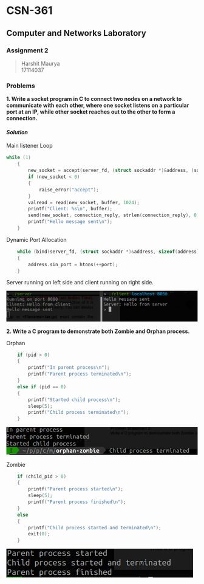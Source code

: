 # CSN-361

## Computer and Networks Laboratory

### Assignment 2

> Harshit Maurya  
> 17114037

### Problems
  
**1. Write a socket program in C to connect two nodes on a network to communicate with each other,
where one socket listens on a particular port at an IP, while other socket reaches out to the other
to form a connection.**

#### *Solution*

Main listener Loop

```C
while (1)
    {
        new_socket = accept(server_fd, (struct sockaddr *)&address, (socklen_t *)&addrlen);
        if (new_socket < 0)
        {
            raise_error("accept");
        }
        valread = read(new_socket, buffer, 1024);
        printf("Client: %s\n", buffer);
        send(new_socket, connection_reply, strlen(connection_reply), 0);
        printf("Hello message sent\n");
    }
```

Dynamic Port Allocation

```C
    while (bind(server_fd, (struct sockaddr *)&address, sizeof(address)) < 0)
    {
        address.sin_port = htons(++port);
    }
```

Server running on left side and client running on right side.

![Both processes running simultaneously](./simple-socket/images/client_server.png "Client-Server")

**2. Write a C program to demonstrate both Zombie and Orphan process.**

Orphan

```C
    if (pid > 0)
    {
        printf("In parent process\n");
        printf("Parent process terminated\n");
    }
    else if (pid == 0)
    {
        printf("Started child process\n");
        sleep(5);
        printf("Child process terminated\n");
    }
```
![Orphan](./orphan-zombie/images/orphan.png "Orphan")


Zombie

```C
    if (child_pid > 0)
    {
        printf("Parent process started\n");
        sleep(5);
        printf("Parent process finished\n");
    }
    else
    {
        printf("Child process started and terminated\n");
        exit(0);
    }
```

![Zombie](./orphan-zombie/images/zombie.png "Zombie")
